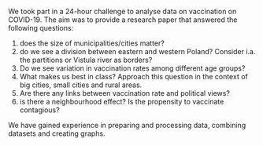 We took part in a 24-hour challenge to analyse data on vaccination on COVID-19. The aim was to provide a research paper that answered the following questions:

1. does the size of municipalities/cities matter?
2. do we see a division between eastern and western Poland? Consider i.a. the partitions or Vistula river as borders?
3. Do we see variation in vaccination rates among different age groups?
4. What makes us best in class? Approach this question in the context of big cities, small cities and rural areas.
5. Are there any links between vaccination rate and political views?
6. is there a neighbourhood effect? Is the propensity to vaccinate contagious?

We have gained experience in preparing and processing data, combining datasets and creating graphs.
